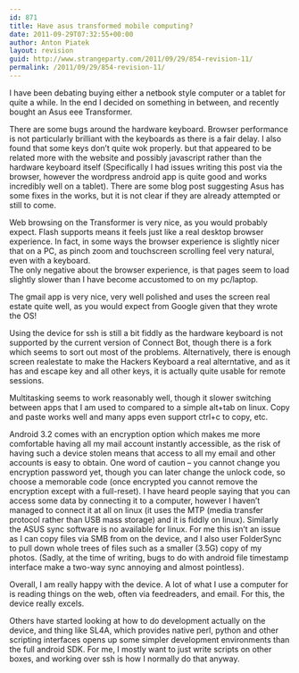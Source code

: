 ```yaml
---
id: 871
title: Have asus transformed mobile computing?
date: 2011-09-29T07:32:55+00:00
author: Anton Piatek
layout: revision
guid: http://www.strangeparty.com/2011/09/29/854-revision-11/
permalink: /2011/09/29/854-revision-11/
---
```

I have been debating buying either a netbook style computer or a tablet for quite a while. In the end I decided on something in between, and recently bought an Asus eee Transformer.

There are some bugs around the hardware keyboard. Browser performance is not particularly brilliant with the keyboards as there is a fair delay. I also found that some keys don&#8217;t quite wok properly. but that appeared to be related more with the website and possibly javascript rather than the hardware keyboard itself (Specifically I had issues writing this post via the browser, however the wordpress android app is quite good and works incredibly well on a tablet). There are some blog post suggesting Asus has some fixes in the works, but it is not clear if they are already attempted or still to come.

Web browsing on the Transformer is very nice, as you would probably expect. Flash supports means it feels just like a real desktop browser experience. In fact, in some ways the browser experience is slightly nicer that on a PC, as pinch zoom and touchscreen scrolling feel very natural, even with a keyboard.  
The only negative about the browser experience, is that pages seem to load slightly slower than I have become accustomed to on my pc/laptop.

The gmail app is very nice, very well polished and uses the screen real estate quite well, as you would expect from Google given that they wrote the OS!

Using the device for ssh is still a bit fiddly as the hardware keyboard is not supported by the current version of Connect Bot, though there is a fork which seems to sort out most of the problems. Alternatively, there is enough screen realestate to make the Hackers Keyboard a real alterntative, and as it has and escape key and all other keys, it is actually quite usable for remote sessions.

Multitasking seems to work reasonably well, though it slower switching between apps that I am used to compared to a simple alt+tab on linux. Copy and paste works well and many apps even support ctrl+c to copy, etc.

Android 3.2 comes with an encryption option which makes me more comfortable having all my mail account instantly accessible, as the risk of having such a device stolen means that access to all my email and other accounts is easy to obtain. One word of caution &#8211; you cannot change you encryption password yet, though you can later change the unlock code, so choose a memorable code (once encrypted you cannot remove the encryption except with a full-reset). I have heard people saying that you can access some data by connecting it to a computer, however I haven&#8217;t managed to connect it at all on linux (it uses the MTP (media transfer protocol rather than USB mass storage) and it is fiddly on linux). Similarly the ASUS sync software is no available for linux. For me this isn&#8217;t an issue as I can copy files via SMB from on the device, and I also user FolderSync to pull down whole trees of files such as a smaller (3.5G) copy of my photos. (Sadly, at the time of writing, bugs to do with android file timestamp interface make a two-way sync annoying and almost pointless).

Overall, I am really happy with the device. A lot of what I use a computer for is reading things on the web, often via feedreaders, and email. For this, the device really excels.

Others have started looking at how to do development actually on the device, and thing like SL4A, which provides native perl, python and other scripting interfaces opens up some simpler development environments than the full android SDK. For me, I mostly want to just write scripts on other boxes, and working over ssh is how I normally do that anyway.